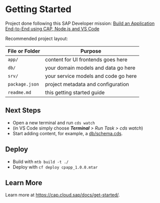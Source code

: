 # Getting Started
 
Project done following this SAP Developer mission: [Build an Application End-to-End using CAP, Node.js and VS Code](https://developers.sap.com/mission.btp-application-cap-e2e.html)

Recommended project layout:

| File or Folder | Purpose |
|---------|----------|
`app/` | content for UI frontends goes here
`db/` | your domain models and data go here
`srv/` | your service models and code go here
`package.json` | project metadata and configuration
`readme.md` | this getting started guide

## Next Steps

- Open a new terminal and run `cds watch`
- (in VS Code simply choose _**Terminal** > Run Task > cds watch_)
- Start adding content, for example, a [db/schema.cds](db/schema.cds).

## Deploy

- Build with `mtb build -t ./`
- Deploy with `cf deploy cpapp_1.0.0.mtar`

## Learn More

Learn more at https://cap.cloud.sap/docs/get-started/.